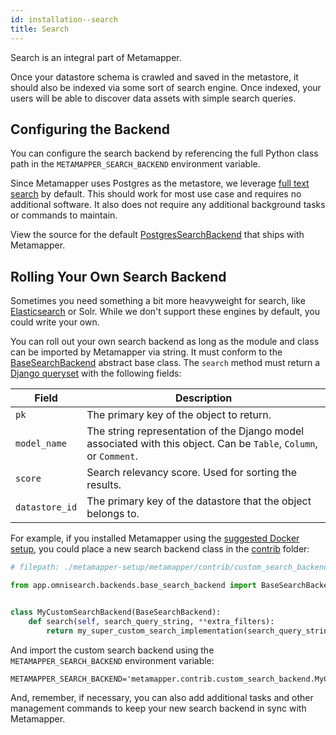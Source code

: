 ```yaml
---
id: installation--search
title: Search
---
```


Search is an integral part of Metamapper.

Once your datastore schema is crawled and saved in the metastore, it should also be indexed via some sort of search engine. Once indexed, your users will be able to discover data assets with simple search queries.

## Configuring the Backend

You can configure the search backend by referencing the full Python class path in the `METAMAPPER_SEARCH_BACKEND` environment variable.

Since Metamapper uses Postgres as the metastore, we leverage [full text search](https://www.postgresql.org/docs/9.6/textsearch.html) by default. This should work for most use case and requires no additional software. It also does not require any additional background tasks or commands to maintain.

View the source for the default [PostgresSearchBackend](https://github.com/getmetamapper/metamapper/blob/master/app/omnisearch/backends/postgres_search_backend.py) that ships with Metamapper.

## Rolling Your Own Search Backend

Sometimes you need something a bit more heavyweight for search, like [Elasticsearch](https://www.elastic.co/) or Solr. While we don't support these engines by default, you could write your own.

You can roll out your own search backend as long as the module and class can be imported by Metamapper via string. It must conform to the [BaseSearchBackend](https://github.com/getmetamapper/metamapper/blob/master/app/omnisearch/backends/base_search_backend.py) abstract base class. The `search` method must return a [Django queryset](https://docs.djangoproject.com/en/3.0/ref/models/querysets/) with the following fields:


| Field | Description |
|-------|-------------|
| `pk` | The primary key of the object to return. |
| `model_name` | The string representation of the Django model associated with this object. Can be `Table`, `Column`, or `Comment`. |
| `score` | Search relevancy score. Used for sorting the results. |
| `datastore_id` | The primary key of the datastore that the object belongs to. |

For example, if you installed Metamapper using the [suggested Docker setup](https://github.com/getmetamapper/metamapper-setup), you could place a new search backend class in the [contrib](https://github.com/getmetamapper/metamapper-setup/tree/master/metamapper/contrib) folder:


```python
# filepath: ./metamapper-setup/metamapper/contrib/custom_search_backend.py

from app.omnisearch.backends.base_search_backend import BaseSearchBackend


class MyCustomSearchBackend(BaseSearchBackend):
    def search(self, search_query_string, **extra_filters):
        return my_super_custom_search_implementation(search_query_string, **extra_filters)
```

And import the custom search backend using the `METAMAPPER_SEARCH_BACKEND` environment variable:

```
METAMAPPER_SEARCH_BACKEND='metamapper.contrib.custom_search_backend.MyCustomSearchBackend'
```

And, remember, if necessary, you can also add additional tasks and other management commands to keep your new search backend in sync with Metamapper.
